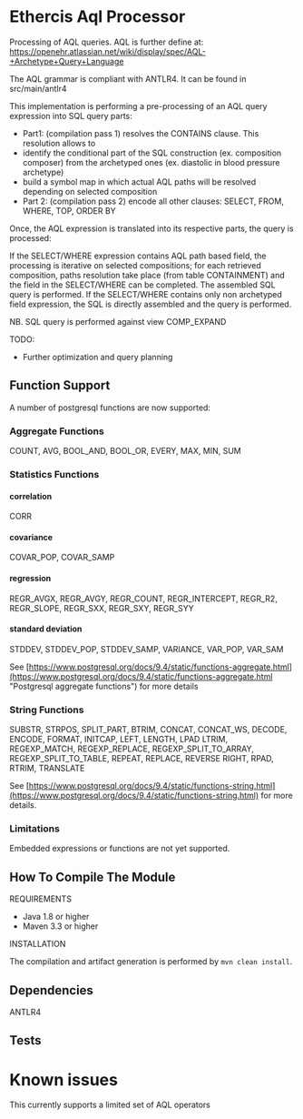 Ethercis Aql Processor
======================

Processing of AQL queries. AQL is further define at: https://openehr.atlassian.net/wiki/display/spec/AQL-+Archetype+Query+Language

The AQL grammar is compliant with ANTLR4. It can be found in src/main/antlr4

This implementation is performing a pre-processing of an AQL query expression into SQL query parts:

- Part1: (compilation pass 1) resolves the CONTAINS clause. This resolution allows to 
 - identify the conditional part of the SQL construction (ex. composition composer) from the archetyped ones (ex. diastolic in blood pressure archetype)
 - build a symbol map in which actual AQL paths will be resolved depending on selected composition
- Part 2: (compilation pass 2) encode all other clauses: SELECT, FROM, WHERE, TOP, ORDER BY

Once, the AQL expression is translated into its respective parts, the query is processed:

If the SELECT/WHERE expression contains AQL path based field, the processing is iterative on selected compositions; for
each retrieved composition, paths resolution take place (from table CONTAINMENT) and the field in the SELECT/WHERE 
can be completed. The assembled SQL query is performed.
If the SELECT/WHERE contains only non archetyped field expression, the SQL is directly assembled and the query is performed.

NB. SQL query is performed against view COMP_EXPAND

TODO:
- Further optimization and query planning

Function Support
----------------
A number of postgresql functions are now supported:

### Aggregate Functions

COUNT, AVG, BOOL_AND, BOOL_OR, EVERY, MAX, MIN, SUM

### Statistics Functions

#### correlation
CORR

#### covariance
COVAR_POP, COVAR_SAMP

#### regression 
REGR_AVGX, REGR_AVGY, REGR_COUNT, REGR_INTERCEPT, REGR_R2, REGR_SLOPE, REGR_SXX,
REGR_SXY, REGR_SYY

#### standard deviation
STDDEV, STDDEV_POP, STDDEV_SAMP, VARIANCE, VAR_POP, VAR_SAM

See [https://www.postgresql.org/docs/9.4/static/functions-aggregate.html](https://www.postgresql.org/docs/9.4/static/functions-aggregate.html "Postgresql aggregate functions") for more details

### String Functions
SUBSTR, STRPOS, SPLIT_PART, BTRIM, CONCAT, CONCAT_WS, DECODE, ENCODE, FORMAT, INITCAP, LEFT, LENGTH, LPAD
LTRIM, REGEXP_MATCH, REGEXP_REPLACE, REGEXP_SPLIT_TO_ARRAY, REGEXP_SPLIT_TO_TABLE, REPEAT, REPLACE, REVERSE
RIGHT, RPAD, RTRIM, TRANSLATE

See [https://www.postgresql.org/docs/9.4/static/functions-string.html](https://www.postgresql.org/docs/9.4/static/functions-string.html) for more details.

### Limitations
Embedded expressions or functions are not yet supported.


How To Compile The Module
-------------------------
REQUIREMENTS

- Java 1.8 or higher
- Maven 3.3 or higher

INSTALLATION

The compilation and artifact generation is performed by `mvn clean install`.

Dependencies
------------
ANTLR4

Tests
-----

Known issues
============
This currently supports a limited set of AQL operators